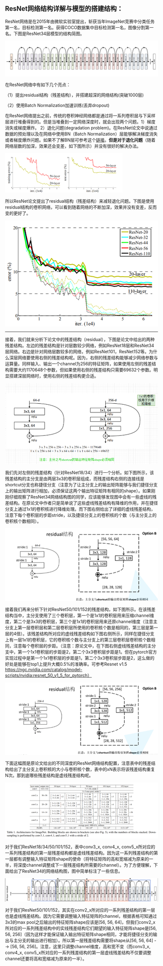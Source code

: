 ## ResNet网络结构详解与模型的搭建结构：
ResNet网络是在2015年由微软实验室提出，斩获当年ImageNet竞赛中分类任务第一名，目标检测第一名。获得COCO数据集中目标检测第一名，图像分割第一名。下图是ResNet34层模型的结构简图。



![resnet34_architecture](../../images/resnet34_architecture.png)



在ResNet网络中有如下几个亮点：

（1）提出residual结构（残差结构），并搭建超深的网络结构(突破1000层)

（2）使用Batch Normalization加速训练(丢弃dropout)

在ResNet网络提出之前，传统的卷积神经网络都是通过将一系列卷积层与下采样层进行堆叠得到的。但是当堆叠到一定网络深度时，就会出现两个问题。1）梯度消失或梯度爆炸。 2）退化问题(degradation problem)。在ResNet论文中说通过数据的预处理以及在网络中使用BN（Batch Normalization）层能够解决梯度消失或者梯度爆炸问题。如果不了解BN层可参考这个[链接](https://github.com/MorvanLi/Python/tree/main/pytorch_classification/normalization/batch%20normalization)。**但是对于退化问题**（随着网络层数的加深，效果还会变差，如下图所示）并没有很好的解决办法。


![resnet_degradation](../../images/resnet_degradation.png)



所以ResNet论文提出了residual结构（残差结构）来减轻退化问题。下图是使用residual结构的卷积网络，可以看到随着网络的不断加深，效果并没有变差，反而变的更好了。

![resnet_residual](../../images/resnet_residual.png)



***

接着，我们就来分析下论文中的残差结构（residual），下图是论文中给出的两种残差结构。左边的残差结构是针对层数较少网络，例如ResNet18层和ResNet34层网络。右边是针对网络层数较多的网络，例如ResNet101，ResNet152等。为什么深层网络要使用右侧的残差结构呢。因为，右侧的残差结构能够减少网络参数与运算量。同样输入、输出一个channel为256的特征矩阵，如果使用左侧的残差结构需要大约1170648个参数，但如果使用右侧的残差结构只需要69632个参数。明显搭建深层网络时，使用右侧的残差结构更合适。



![residual_architecture](../../images/residual_architecture.png)



我们先对左侧的残差结构（针对ResNet18/34）进行一个分析。如下图所示，该残差结构的主分支是由两层3x3的卷积层组成，而残差结构右侧的连接线是shortcut分支也称捷径分支（注意为了让主分支上的输出矩阵能够与我们捷径分支上的输出矩阵进行相加，必须保证这两个输出特征矩阵有相同的shape）。如果刚刚仔细观察了ResNet34网络结构图的同学，应该能够发现图中会有一些虚线的残差结构。在原论文中作者只是简单说了这些虚线残差结构有降维的作用，并在捷径分支上通过1x1的卷积核进行降维处理。而下图右侧给出了详细的虚线残差结构，注意下每个卷积层的步距stride，以及捷径分支上的卷积核的个数（与主分支上的卷积核个数相同）。


![resnet34_residual](../../images/resnet34_residual.png)



接着我们再来分析下针对ResNet50/101/152的残差结构，如下图所示。在该残差结构当中，主分支使用了三个卷积层，第一个是1x1的卷积层用来压缩channel维度，第二个是3x3的卷积层，第三个是1x1的卷积层用来还原channel维度（注意主分支上第一层卷积层和第二层卷积层所使用的卷积核个数是相同的，第三层是第一层的4倍）。该残差结构所对应的虚线残差结构如下图右侧所示，同样在捷径分支上有一层1x1的卷积层，它的卷积核个数与主分支上的第三层卷积层卷积核个数相同，注意每个卷积层的步距。（注意：原论文中，在下图右侧虚线残差结构的主分支中，第一个1x1卷积层的步距是2，第二个3x3卷积层步距是1。但在pytorch官方实现过程中是第一个1x1卷积层的步距是1，第二个3x3卷积层步距是2，这么做的好处是能够在top1上提升大概0.5%的准确率。可参考Resnet v1.5 https://ngc.nvidia.com/catalog/model-scripts/nvidia:resnet_50_v1_5_for_pytorch）


![resnet54_residual](../../images/resnet54_residual.png)





下面这幅图是原论文给出的不同深度的ResNet网络结构配置，注意表中的残差结构给出了主分支上卷积核的大小与卷积核个数，表中的xN表示将该残差结构重复N次。那到底哪些残差结构是虚线残差结构呢。

![resnet_all_architecture](../../images/resnet_all_architecture.png)



对于我们ResNet18/34/50/101/152，表中conv3_x, conv4_x, conv5_x所对应的一系列残差结构的第一层残差结构都是虚线残差结构。因为这一系列残差结构的第一层都有调整输入特征矩阵shape的使命（将特征矩阵的高和宽缩减为原来的一半，将深度channel调整成下一层残差结构所需要的channel）。为了方便理解，下面给出了ResNet34的网络结构图，图中简单标注了一些信息。


![resnet34_annotation](../../images/resnet34_annotation.png)



对于我们ResNet50/101/152，其实在conv2_x所对应的一系列残差结构的第一层也是虚线残差结构。因为它需要调整输入特征矩阵的channel，根据表格可知通过3x3的max pool之后输出的特征矩阵shape应该是[56, 56, 64]，但我们conv2_x所对应的一系列残差结构中的实线残差结构它们期望的输入特征矩阵shape是[56, 56, 256]（因为这样才能保证输入输出特征矩阵shape相同，才能将捷径分支的输出与主分支的输出进行相加）。所以第一层残差结构需要将shape从[56, 56, 64] --> [56, 56, 256]。注意，这里只调整channel维度，高和宽不变（而conv3_x, conv4_x, conv5_x所对应的一系列残差结构的第一层虚线残差结构不仅要调整channel还要将高和宽缩减为原来的一半）。


